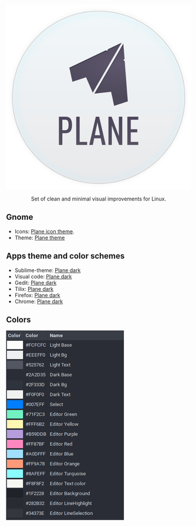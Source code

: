 
<p align="center"><img src="assets/logo.svg"/></p>
<p align="center">Set of clean and minimal visual improvements for Linux.</p>



## Gnome

- Icons: [Plane icon theme](https://github.com/wfpaisa/plane-icon-theme).
- Theme: [Plane theme](https://github.com/wfpaisa/plane-theme)


## Apps theme and color schemes
- Sublime-theme: [Plane dark](https://github.com/wfpaisa/plane-sublime)
- Visual code: [Plane dark](https://github.com/wfpaisa/plane-vscode)
- Gedit: [Plane dark](https://github.com/wfpaisa/plane-gedit)
- Tilix: [Plane dark](https://github.com/wfpaisa/plane-terminal)
- Firefox: [Plane dark](https://addons.mozilla.org/en-US/firefox/addon/plane-dark/)
- Chrome: [Plane dark](https://github.com/wfpaisa/plane/tree/master/assets/chrome/)

## Colors
<p align="left"><img src="assets/colors.png"/></p>
